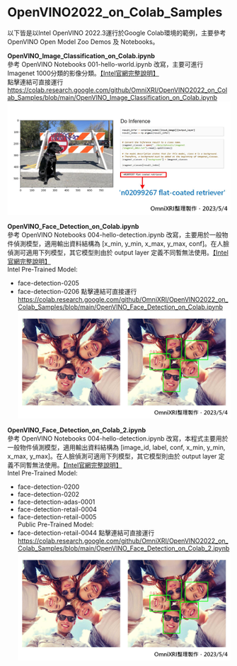 # OpenVINO2022_on_Colab_Samples

以下皆是以Intel OpenVINO 2022.3運行於Google Colab環境的範例，主要參考OpenVINO Open Model Zoo Demos 及 Notebooks。

**OpenVINO_Image_Classification_on_Colab.ipynb**   
參考 OpenVINO Notebooks 001-hello-world.ipynb 改寫，主要可進行Imagenet 1000分類的影像分類。[【Intel官網完整說明】](https://docs.openvino.ai/latest/notebooks/001-hello-world-with-output.html)  
點擊連結可直接運行  
https://colab.research.google.com/github/OmniXRI/OpenVINO2022_on_Colab_Samples/blob/main/OpenVINO_Image_Classification_on_Colab.ipynb  
![](https://github.com/OmniXRI/OpenVINO2022_on_Colab_Samples/blob/main/images/image_classification_result_01.jpg)

**OpenVINO_Face_Detection_on_Colab.ipynb**  
參考 OpenVINO Notebooks 004-hello-detection.ipynb 改寫，主要用於一般物件偵測模型，適用輸出資料結構為 [x_min, y_min, x_max, y_max, conf]。在人臉偵測可適用下列模型，其它模型則由於 output layer 定義不同暫無法使用。[【Intel官網完整說明】](https://docs.openvino.ai/latest/notebooks/004-hello-detection-with-output.html)  
Intel Pre-Trained Model:
* face-detection-0205
* face-detection-0206
點擊連結可直接運行  
https://colab.research.google.com/github/OmniXRI/OpenVINO2022_on_Colab_Samples/blob/main/OpenVINO_Face_Detection_on_Colab.ipynb
![](https://github.com/OmniXRI/OpenVINO2022_on_Colab_Samples/blob/main/images/face_detection_result_01.jpg)  

**OpenVINO_Face_Detection_on_Colab_2.ipynb**  
參考 OpenVINO Notebooks 004-hello-detection.ipynb 改寫，本程式主要用於一般物件偵測模型，適用輸出資料結構為 [image_id, label, conf, x_min, y_min, x_max, y_max]。在人臉偵測可適用下列模型，其它模型則由於 output layer 定義不同暫無法使用。[【Intel官網完整說明】](https://docs.openvino.ai/latest/notebooks/004-hello-detection-with-output.html)  
Intel Pre-Trained Model:  
* face-detection-0200
* face-detection-0202
* face-detection-adas-0001
* face-detection-retail-0004
* face-detection-retail-0005  
Public Pre-Trained Model:  
* face-detection-retail-0044
點擊連結可直接運行  
https://colab.research.google.com/github/OmniXRI/OpenVINO2022_on_Colab_Samples/blob/main/OpenVINO_Face_Detection_on_Colab_2.ipynb
![](https://github.com/OmniXRI/OpenVINO2022_on_Colab_Samples/blob/main/images/face_detection_result_01.jpg)  
